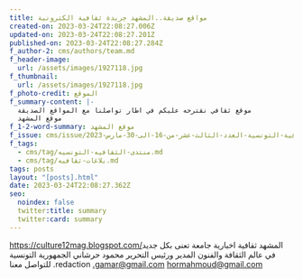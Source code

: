 ```yaml
---
title: مواقع صديقة..المشهد جريدة ثقافية الكترونية
created-on: 2023-03-24T22:08:27.006Z
updated-on: 2023-03-24T22:08:27.201Z
published-on: 2023-03-24T22:08:27.284Z
f_author-2: cms/authors/team.md
f_header-image:
  url: /assets/images/1927118.jpg
f_thumbnail:
  url: /assets/images/1927118.jpg
f_photo-credit: الموقع
f_summary-content: |-
  موقع ثقافي نقترحه عليكم في اطار تواصلنا مع المواقع الصديقة
  موقع المشهد
f_1-2-word-summary: موقع المشهد
f_issue: cms/issue/مجلة-الثقافية-التونسية-العدد-الثالث-عشر-من-16-الى-30-مارس-2023.md
f_tags:
  - cms/tag/منتدى-الثقافيه-التونسيه.md
  - cms/tag/بلاغات-ثقافيه.md
tags: posts
layout: "[posts].html"
date: 2023-03-24T22:08:27.362Z
seo:
  noindex: false
  twitter:title: summary
  twitter:card: summary
---
```

<https://culture12mag.blogspot.com/>المشهد ثقافية اخبارية جامعة تعنى بكل جديد في عالم الثقافة والفنون المدير ورئيس التحرير محمود حرشاني الجمهورية التونسية للتواصل معنا .redaction .gamar@gmail.com hormahmoud@gmail.com